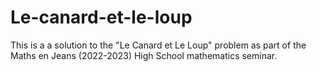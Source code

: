 # Le-canard-et-le-loup
This is a a solution to the "Le Canard et Le Loup" problem as part of the Maths en Jeans (2022-2023) High School mathematics seminar. 

